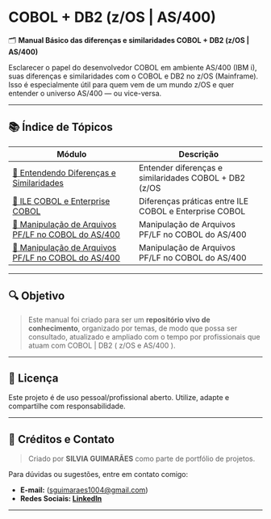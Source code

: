 # COBOL + DB2 (z/OS | AS/400)

🗂️ **Manual Básico das diferenças e similaridades COBOL + DB2 (z/OS | AS/400)**

Esclarecer o papel do desenvolvedor COBOL em ambiente AS/400 (IBM i), suas diferenças e similaridades com o COBOL e DB2 no z/OS (Mainframe). Isso é especialmente útil para quem vem de um mundo z/OS e quer entender o universo AS/400 — ou vice-versa.

---

## 📚 Índice de Tópicos

| Módulo | Descrição |
|--------|-----------|
| [📁 Entendendo Diferenças e Similaridades](diferencas-similaridades/diferencas-similaridades.md) | Entender diferenças e similaridades COBOL + DB2 (z/OS | AS/400) |
| [📁 ILE COBOL e Enterprise COBOL](ile-cobol-enterprise-cobol/ile-cobol-enterprise-cobol.md) | Diferenças práticas entre ILE COBOL e Enterprise COBOL |
| [📁 Manipulação de Arquivos PF/LF no COBOL do AS/400](pf-lf-no-cobol-do-as400/pf-lf-no-cobol-do-as400.md) | Manipulação de Arquivos PF/LF no COBOL do AS/400 |
| [📁 Manipulação de Arquivos PF/LF no COBOL do AS/400](pf-lf-no-cobol-do-as400/pf-lf-no-cobol-do-as400.md) | Manipulação de Arquivos PF/LF no COBOL do AS/400 |
 
---

## 🔍 Objetivo

> Este manual foi criado para ser um **repositório vivo de conhecimento**, organizado por temas, de modo que possa ser consultado, atualizado e ampliado com o tempo por profissionais que atuam com COBOL | DB2 ( z/OS e AS/400 ).

---

## 📌 Licença

Este projeto é de uso pessoal/profissional aberto. Utilize, adapte e compartilhe com responsabilidade.

---

## 📌 Créditos e Contato

> Criado por **SILVIA GUIMARÃES** como parte de portfólio de projetos.

Para dúvidas ou sugestões, entre em contato comigo:
- **E-mail:** (sguimaraes1004@gmail.com)
- **Redes Sociais: [LinkedIn](https://www.linkedin.com/in/silvia-maria-guimar%C3%A3es-costa-3a01b423b)**
  
---
